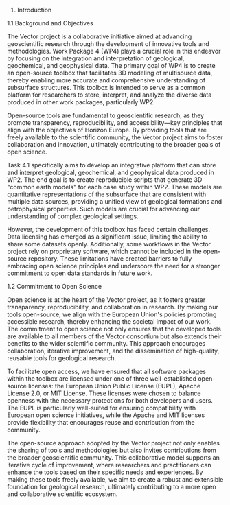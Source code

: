1. Introduction

1.1 Background and Objectives

The Vector project is a collaborative initiative aimed at advancing geoscientific research through the development of innovative tools and methodologies. Work Package 4 (WP4) plays a crucial role in this endeavor by focusing on the integration and interpretation of geological, geochemical, and geophysical data. The primary goal of WP4 is to create an open-source toolbox that facilitates 3D modeling of multisource data, thereby enabling more accurate and comprehensive understanding of subsurface structures. This toolbox is intended to serve as a common platform for researchers to store, interpret, and analyze the diverse data produced in other work packages, particularly WP2.

Open-source tools are fundamental to geoscientific research, as they promote transparency, reproducibility, and accessibility—key principles that align with the objectives of Horizon Europe. By providing tools that are freely available to the scientific community, the Vector project aims to foster collaboration and innovation, ultimately contributing to the broader goals of open science.

Task 4.1 specifically aims to develop an integrative platform that can store and interpret geological, geochemical, and geophysical data produced in WP2. The end goal is to create reproducible scripts that generate 3D "common earth models" for each case study within WP2. These models are quantitative representations of the subsurface that are consistent with multiple data sources, providing a unified view of geological formations and petrophysical properties. Such models are crucial for advancing our understanding of complex geological settings.

However, the development of this toolbox has faced certain challenges. Data licensing has emerged as a significant issue, limiting the ability to share some datasets openly. Additionally, some workflows in the Vector project rely on proprietary software, which cannot be included in the open-source repository. These limitations have created barriers to fully embracing open science principles and underscore the need for a stronger commitment to open data standards in future work.

1.2 Commitment to Open Science

Open science is at the heart of the Vector project, as it fosters greater transparency, reproducibility, and collaboration in research. By making our tools open-source, we align with the European Union's policies promoting accessible research, thereby enhancing the societal impact of our work. The commitment to open science not only ensures that the developed tools are available to all members of the Vector consortium but also extends their benefits to the wider scientific community. This approach encourages collaboration, iterative improvement, and the dissemination of high-quality, reusable tools for geological research.

To facilitate open access, we have ensured that all software packages within the toolbox are licensed under one of three well-established open-source licenses: the European Union Public License (EUPL), Apache License 2.0, or MIT License. These licenses were chosen to balance openness with the necessary protections for both developers and users. The EUPL is particularly well-suited for ensuring compatibility with European open science initiatives, while the Apache and MIT licenses provide flexibility that encourages reuse and contribution from the community.

The open-source approach adopted by the Vector project not only enables the sharing of tools and methodologies but also invites contributions from the broader geoscientific community. This collaborative model supports an iterative cycle of improvement, where researchers and practitioners can enhance the tools based on their specific needs and experiences. By making these tools freely available, we aim to create a robust and extensible foundation for geological research, ultimately contributing to a more open and collaborative scientific ecosystem.